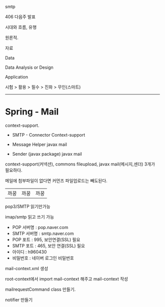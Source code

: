 smtp



406 다음주 발표

시대와 흐름, 유행

원론적.



자료

Data

Data Analysis or Design



Application

시험 > 활용 > 필수 > 진화 > 무인(스마트)

---

# Spring - Mail

context-support.

- SMTP - Connector                          Context-support

- Message Helper                          javax mail

- Sender (javax package)                          javax mail



context-support(커넥션), commons fileupload, javax mail(메시지,센더) 3개가 필요하다.

메일에 첨부파일이 없다면 커먼즈 파일업로드는 빼도된다.

<table>
    <tr>
    	<td>까꿍</td>
        <td>까꿍</td>
        <td>까꿍</td>
    </tr>
</table>



pop3/SMTP 읽기만가능

imap/smtp 읽고 쓰기 가능



- POP 서버명 : pop.naver.com
- SMTP 서버명 : smtp.naver.com
- POP 포트 : 995, 보안연결(SSL) 필요
- SMTP 포트 : 465, 보안 연결(SSL) 필요
- 아이디 : h960430
- 비밀번호 : 네이버 로그인 비밀번호



mail-context.xml 생성



root-context에서 import mail-context 해주고 mail-context 작성



mailrequestCommand class 만들기.



notifier 만들기 